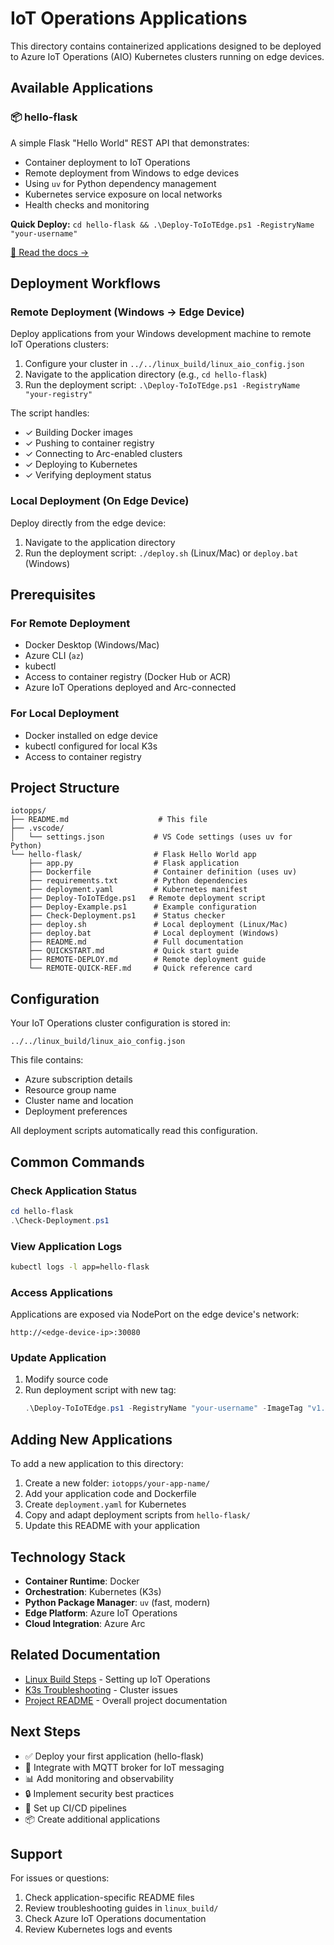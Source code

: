# IoT Operations Applications

This directory contains containerized applications designed to be deployed to Azure IoT Operations (AIO) Kubernetes clusters running on edge devices.

## Available Applications

### 📦 hello-flask
A simple Flask "Hello World" REST API that demonstrates:
- Container deployment to IoT Operations
- Remote deployment from Windows to edge devices
- Using `uv` for Python dependency management
- Kubernetes service exposure on local networks
- Health checks and monitoring

**Quick Deploy:** `cd hello-flask && .\Deploy-ToIoTEdge.ps1 -RegistryName "your-username"`

[📖 Read the docs →](./hello-flask/README.md)

## Deployment Workflows

### Remote Deployment (Windows → Edge Device)
Deploy applications from your Windows development machine to remote IoT Operations clusters:

1. Configure your cluster in `../../linux_build/linux_aio_config.json`
2. Navigate to the application directory (e.g., `cd hello-flask`)
3. Run the deployment script: `.\Deploy-ToIoTEdge.ps1 -RegistryName "your-registry"`

The script handles:
- ✓ Building Docker images
- ✓ Pushing to container registry
- ✓ Connecting to Arc-enabled clusters
- ✓ Deploying to Kubernetes
- ✓ Verifying deployment status

### Local Deployment (On Edge Device)
Deploy directly from the edge device:

1. Navigate to the application directory
2. Run the deployment script: `./deploy.sh` (Linux/Mac) or `deploy.bat` (Windows)

## Prerequisites

### For Remote Deployment
- Docker Desktop (Windows/Mac)
- Azure CLI (`az`)
- kubectl
- Access to container registry (Docker Hub or ACR)
- Azure IoT Operations deployed and Arc-connected

### For Local Deployment
- Docker installed on edge device
- kubectl configured for local K3s
- Access to container registry

## Project Structure

```
iotopps/
├── README.md                    # This file
├── .vscode/
│   └── settings.json           # VS Code settings (uses uv for Python)
└── hello-flask/                # Flask Hello World app
    ├── app.py                  # Flask application
    ├── Dockerfile              # Container definition (uses uv)
    ├── requirements.txt        # Python dependencies
    ├── deployment.yaml         # Kubernetes manifest
    ├── Deploy-ToIoTEdge.ps1   # Remote deployment script
    ├── Deploy-Example.ps1      # Example configuration
    ├── Check-Deployment.ps1    # Status checker
    ├── deploy.sh               # Local deployment (Linux/Mac)
    ├── deploy.bat              # Local deployment (Windows)
    ├── README.md               # Full documentation
    ├── QUICKSTART.md           # Quick start guide
    ├── REMOTE-DEPLOY.md        # Remote deployment guide
    └── REMOTE-QUICK-REF.md     # Quick reference card
```

## Configuration

Your IoT Operations cluster configuration is stored in:
```
../../linux_build/linux_aio_config.json
```

This file contains:
- Azure subscription details
- Resource group name
- Cluster name and location
- Deployment preferences

All deployment scripts automatically read this configuration.

## Common Commands

### Check Application Status
```powershell
cd hello-flask
.\Check-Deployment.ps1
```

### View Application Logs
```bash
kubectl logs -l app=hello-flask
```

### Access Applications
Applications are exposed via NodePort on the edge device's network:
```
http://<edge-device-ip>:30080
```

### Update Application
1. Modify source code
2. Run deployment script with new tag:
   ```powershell
   .\Deploy-ToIoTEdge.ps1 -RegistryName "your-username" -ImageTag "v1.1"
   ```

## Adding New Applications

To add a new application to this directory:

1. Create a new folder: `iotopps/your-app-name/`
2. Add your application code and Dockerfile
3. Create `deployment.yaml` for Kubernetes
4. Copy and adapt deployment scripts from `hello-flask/`
5. Update this README with your application

## Technology Stack

- **Container Runtime**: Docker
- **Orchestration**: Kubernetes (K3s)
- **Python Package Manager**: `uv` (fast, modern)
- **Edge Platform**: Azure IoT Operations
- **Cloud Integration**: Azure Arc

## Related Documentation

- [Linux Build Steps](../../linux_build/linux_build_steps.md) - Setting up IoT Operations
- [K3s Troubleshooting](../../linux_build/K3S_TROUBLESHOOTING_GUIDE.md) - Cluster issues
- [Project README](../../readme.md) - Overall project documentation

## Next Steps

- ✅ Deploy your first application (hello-flask)
- 🔄 Integrate with MQTT broker for IoT messaging
- 📊 Add monitoring and observability
- 🔒 Implement security best practices
- 🚀 Set up CI/CD pipelines
- 📦 Create additional applications

## Support

For issues or questions:
1. Check application-specific README files
2. Review troubleshooting guides in `linux_build/`
3. Check Azure IoT Operations documentation
4. Review Kubernetes logs and events
